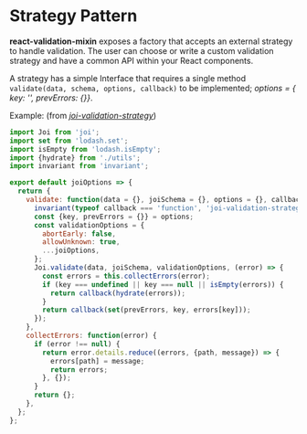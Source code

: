 # Strategy Pattern

__react-validation-mixin__ exposes a factory that accepts an external strategy to handle validation. The user can choose or write a custom validation strategy and have a common API within your React components.

A strategy has a simple Interface that requires a single method `validate(data, schema, options, callback)` to be implemented; _options = { key: '', prevErrors: {}}_.

Example: (from [_joi-validation-strategy_](https://github.com/jurassix/joi-validation-strategy))

```javascript
import Joi from 'joi';
import set from 'lodash.set';
import isEmpty from 'lodash.isEmpty';
import {hydrate} from './utils';
import invariant from 'invariant';

export default joiOptions => {
  return {
    validate: function(data = {}, joiSchema = {}, options = {}, callback) {
      invariant(typeof callback === 'function', 'joi-validation-strategy is asynchronous, a callback is expected: validate(data, schema, options, callback)');
      const {key, prevErrors = {}} = options;
      const validationOptions = {
        abortEarly: false,
        allowUnknown: true,
        ...joiOptions,
      };
      Joi.validate(data, joiSchema, validationOptions, (error) => {
        const errors = this.collectErrors(error);
        if (key === undefined || key === null || isEmpty(errors)) {
          return callback(hydrate(errors));
        }
        return callback(set(prevErrors, key, errors[key]));
      });
    },
    collectErrors: function(error) {
      if (error !== null) {
        return error.details.reduce((errors, {path, message}) => {
          errors[path] = message;
          return errors;
        }, {});
      }
      return {};
    },
  };
};
```
